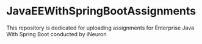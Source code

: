 # JavaEEWithSpringBootAssignments
This repository is dedicated for uploading assignments for Enterprise Java With Spring Boot conducted by iNeuron
